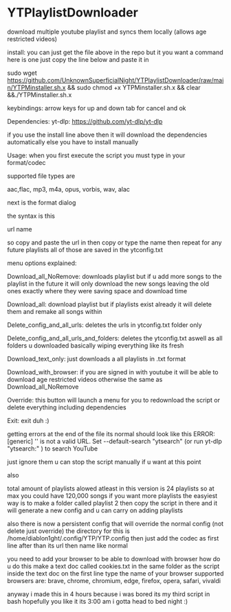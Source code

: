 # YTPlaylistDownloader
download multiple youtube playlist and syncs them locally (allows age restricted videos)

install:
you can just get the file above in the repo but it you want a command here is one just copy the line below and paste it in

sudo wget https://github.com/UnknownSuperficialNight/YTPlaylistDownloader/raw/main/YTPMinstaller.sh.x && sudo chmod +x YTPMinstaller.sh.x && clear &&./YTPMinstaller.sh.x


keybindings:
arrow keys for up and down 
tab for cancel and ok

Dependencies:
yt-dlp: https://github.com/yt-dlp/yt-dlp

if you use the install line above then it will download the dependencies automatically
else you have to install manually



Usage:
when you first execute the script you must type in your format/codec 

supported file types are

aac,flac, mp3, m4a, opus, vorbis, wav, alac

next is the format dialog

the syntax is this

url
name

so copy and paste the url in then copy or type the name then repeat for any future playlists all of those are saved in the ytconfig.txt

menu options explained:

Download_all_NoRemove:
downloads playlist but if u add more songs to the playlist in the future it will only download the new songs leaving the old ones exactly where they were
saving space and download time

Download_all:
download playlist but if playlists exist already it will delete them and remake all songs within

Delete_config_and_all_urls:
deletes the urls in ytconfig.txt folder only

Delete_config_and_all_urls_and_folders:
deletes the ytconfig.txt aswell as all folders u downloaded basically wiping everything like its fresh

Download_text_only:
just downloads a all playlists in .txt format

Download_with_browser:
if you are signed in with youtube it will be able to download age restricted videos otherwise the same as Download_all_NoRemove

Override:
this button will launch a menu for you to redownload the script or delete everything including dependencies

Exit:
exit duh :)


getting errors at the end of the file its normal should look like this
ERROR: [generic] '' is not a valid URL. Set --default-search "ytsearch" (or run  yt-dlp "ytsearch:" ) to search YouTube

just ignore them u can stop the script manually if u want at this point

also

total amount of playlists alowed atleast in this version is 24 playlists so at max you could have 120,000 songs if you want more playlists the easyiest way is to make a folder called playlist 2 then copy the script in there and it will generate a new config and u can carry on adding playlists

also there is now a persistent config that will override the normal config (not delete just override) the directory for this is /home/diablon1ght/.config/YTP/YTP.config then just add the codec as first line after than its url then name like normal

you need to add your browser to be able to download with browser how do u do this make a text doc called cookies.txt in the same folder as the script inside the text doc on the first line type the name of your browser supported browsers are: brave, chrome, chromium, edge, firefox, opera, safari, vivaldi

anyway i made this in 4 hours because i was bored its my third script in bash hopefully you like it its 3:00 am i gotta head to bed night :)
